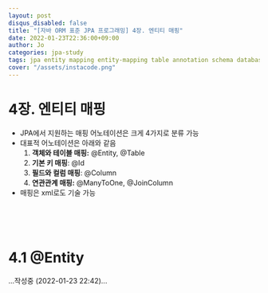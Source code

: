 ```yaml
---
layout: post
disqus_disabled: false
title: "[자바 ORM 표준 JPA 프로그래밍] 4장. 엔티티 매핑"
date: 2022-01-23T22:36:00+09:00
author: Jo
categories: jpa-study
tags: jpa entity mapping entity-mapping table annotation schema database ddl reference field column
cover: "/assets/instacode.png"
---
```

# 4장. 엔티티 매핑
- JPA에서 지원하는 매핑 어노테이션은 크게 4가지로 분류 가능
- 대표적 어노테이션은 아래와 같음
    1. **객체와 테이블 매핑:** @Entity, @Table
    2. **기본 키 매핑**: @Id
    3. **필드와 컬럼 매핑**: @Column
    4. **연관관계 매핑:** @ManyToOne, @JoinColumn
- 매핑은 xml로도 기술 가능

<br/>
<br/>
<br/>

# 4.1 @Entity


...작성중 (2022-01-23 22:42)...